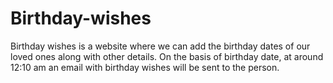 # Birthday-wishes
Birthday wishes is a website where we can add the birthday dates of our loved ones along with other details. On the basis  of birthday date, at around 12:10 am an email with birthday wishes will be sent to  the person. 
